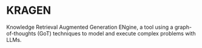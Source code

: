 # KRAGEN
Knowledge Retrieval Augmented Generation ENgine, a tool using a graph-of-thoughts
(GoT) techniques to model and execute complex problems with
LLMs. 
